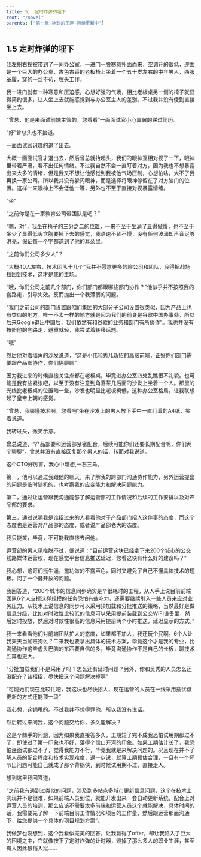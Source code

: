 ```yaml
---
title: 5、 定时炸弹的埋下
root: "/novel"
parents: ["第一章 冰封的王座-持续更新中"]
---
```

## 1.5 定时炸弹的埋下

我左拐右拐被带到了一间办公室，一进门一股寒意扑面而来，空调开的很低，迎面是一个巨大的办公桌，古色古香的老板椅上坐着一个五十岁左右的中年男人，西服革履，穿的一丝不苟，埋头工作。

我一进门就有一种寒意和压迫感，心想好强的气场，相比老板桌另一侧的椅子就显得简约很多，让人坐上去就能感觉到与办公室主人的差别。不过我并没有傻到直接坐上去。

“曾总，他是来面试前端主管的，您看看”一面面试官小心翼翼的递过简历。

“好”曾总头也不抬道。

一面面试官识趣的退了出去。

大概一面面试官才退出去，然后曾总就抬起头，我们的眼神互相对视了一下，眼神里带着严肃，看不出任何情绪。不过我自然不会一直盯着对方，因为我也不想暴露出来太多的情绪，但是我又不想让他感觉到我被他气场压制，心想怕啥，大不了我再换一家公司。所以我并没有躲闪眼神，而是选择将眼神停留在了对方脑门的位置。这样一来眼神上不会低他一等，另外也不至于直接对视暴露情绪。

“坐”

“之前你是在一家教育公司带团队是吧？”

“嗯，对”，我坐在椅子的三分之二的位置，一来不至于坐满了显得傲慢，也不至于坐少了显得低头含胸要掉下去的感觉，我语速不紧不慢，没有任何波澜却声音足够洪亮，保证每一个字都送到了他的耳朵里。

“之前你们公司多少人”？

“大概40人左右，技术团队十几个”我并不愿意更多的聊公司和团队，我得把战场拉回到技术，这才是我的主场。

“哦，你们公司之前几个部门，你们部门都跟哪些部门协作？”他似乎并不按照我的套路走，引导失效。反而抛出一个我薄弱的问题。

“我们之前公司的部门设置跟咱们集团的大部分子公司设置很类似，因为产品上也有类似的地方。唯一不太一样的地方就是因为我们的前身是谷歌中国办事处，所以后来Google退出中国后，我们依然有和谷歌的业务和部门有所协作”。我也并没有按照他的套路走，避重就轻，我尝试着转移话题。

“哦”

然后他对着墙角的沙发说道，“这是小伟和秀儿新招的高级前端，正好你们部门需要跟产品部协作，你们俩聊聊”

因为我进来的时候直接关注点都在老板桌，毕竟进办公室四处乱瞧很不礼貌。也可能是我有些紧张吧，以至于没有注意到角落茶几后面的沙发上坐着一个人。那里的光线比老板桌的位置暗一些，沙发也明显比老板椅低，这种办公室格局，让我联想起了皇帝上朝的感觉。

“曾总，我哪懂技术啊，您看吧”坐在沙发上的男人放下手中一直盯着的A4纸，笑着说道。

我转过头，微笑示意。

曾总说道，“产品部要和运营部紧密配合，后续可能你们还要长期配合呢，你们两个聊聊”。曾总并没有直接回复那个男人的话，转而对我说道。

这个CTO好厉害，我心中暗想,一石三鸟。

第一，他可以通过我跟他的聊天，来了解我的跨部门沟通协作能力，另外运营提出的问题是临时随机的，也考察我的应变能力和解决问题能力。

第二，通过让运营跟我沟通能够了解运营部的工作情况和后续的工作安排以及对产品部的要求。

第三，通过说明我是谁招过来的人看看他对于产品部门招人这件事的态度，而这个态度也是运营对产品部的态度，或者说产品部老大的态度。

我只能笑，毕竟，不可能我直接去问他。

运营部的男人见推脱不过，便说道：“目前运营这块已经拿下来200个城市的公交线路媒体运营权，现在感觉平台信息推送延迟，您看这块有什么好的建议吗？”

我心想，这哥们挺牛逼，邀功做的不露声色，同时又避免了自己不懂具体技术的短板。问了一个挺开放的问题。

我回答道，“200个城市的信息同步确实是个很耗时的工程，从人手上说目前前端团队6个人支撑这样规模的任务恐怕有些吃力，还需要继续引入一些人员来应对业务压力。从技术上说信息的同步可以采用预加载和分批推送的策略，当然最好是做信息分级，比如对时效性比较低的信息可以采用提前装载到公交WIFI设备里，然后定时投放，然后对时效性很高的信息采用提前两个小时推送，延迟显示的方式。”

我一来看看他们对前端团队扩大的态度，如果都不加人，我还玩个屁啊。6个人让我天天当加班狗么？二来我也要拿出具体的技术方案，毕竟这个才是我的专业，比沟通协作这些虚头巴脑的东西要自信的多，毕竟沟通协作不是自己的长板，聊技术胜算也更大。

“分批加载我们不是采用了吗？怎么还有延时问题？另外，你和吴秀的人员怎么还没配齐？该招招，尽快把这个问题解决掉啊”

“可能她们现在比较忙吧，我这块也尽快招人，现在运营的人员在一线采用插优盘更新的方式还能顶一段”

我心想，这锅甩的。不过我并不想得罪他，所以我没有说话。

然后转过来问我，这个问题交给你，多久能解决？

这是个棘手的问题，因为如果我直接答多久，工期短了完不成我恐怕试用期都过不了，即使过了第一印象也不好，落得个信口开河的印象。如果工期估计长了，我恐怕连面试都过不了，觉得我能力不行，毕竟我就是来解决问题的。况且现在并不了解人员的配合程度和技术实现难度，退一步说，就算工期预估合理，一旦有一个环节出问题可能自己就成了那个背锅侠，到时候试用期不过，直接走人。

想到这里我回答道，

“之前我有遇到过类似的问题，涉及到多站点多城市更新信息问题，这个在技术上实现并不是很难，如果前端人员到位，就能开发出来一套自动更新系统，配合上对运营人员的培训，那么应该不需要太多前端和运营人员这个就能解决，具体时间的话，我需要先了解一下前端目前工作情况和项目的工作量，然后跟运营那面沟通下，给您提供一个具体的项目规划方案”。

我做梦也没想到，这个我看似完美的回答，让我赢得了offer，却让我陷入了巨大的困境之中，它就像按下了定时炸弹的计时器，毁掉了那么多人的职业生涯，甚至有人因此锒铛入狱……











